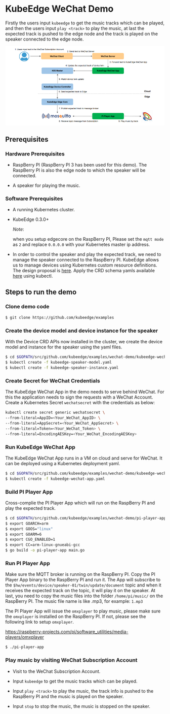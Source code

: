 # KubeEdge WeChat Demo

Firstly the users input `kubeedge` to get the music tracks which can be played,
and then the users input `play <track>` to play the music,
at last the expected track is pushed to the edge node
and the track is played on the speaker connected to the edge node.

<img src="workflow.png">

## Prerequisites

### Hardware Prerequisites

* RaspBerry PI (RaspBerry PI 3 has been used for this demo).
  The RaspBerry PI is also the edge node to which the speaker will be connected.

* A speaker for playing the music.

### Software Prerequisites

* A running Kubernetes cluster.

* KubeEdge 0.3.0+

  *Note*:

  when you setup edgecore on the RaspBerry PI,
  Please set the `mqtt mode` as `2` and replace `0.0.0.0` with your Kubernetes master ip address.

* In order to control the speaker and play the expected track, we need to manage the speaker connected to the RaspBerry PI.
  KubeEdge allows us to manage devices using Kubernetes custom resource definitions.
  The design proposal is [here](https://github.com/kubeedge/kubeedge/blob/master/docs/proposals/device-crd.md).
  Apply the CRD schema yamls available [here](https://github.com/kubeedge/kubeedge/tree/master/build/crds/devices) using kubectl.

## Steps to run the demo

### Clone demo code

```sh
$ git clone https://github.com/kubeedge/examples
```

### Create the device model and device instance for the speaker

With the Device CRD APIs now installed in the cluster,
we create the device model and instance for the speaker using the yaml files.

```sh
$ cd $GOPATH/src/github.com/kubeedge/examples/wechat-demo/kubeedge-wechat-app/deployments/
$ kubectl create -f kubeedge-speaker-model.yaml
$ kubectl create -f kubeedge-speaker-instance.yaml
```

### Create Secret for WeChat Credentials

The KubeEdge WeChat App in the demo needs to serve behind WeChat.
For this the application needs to sign the requests with a WeChat Account.
Create a Kubernetes Secret `wechatsecret` with the credentials as below:

```sh
kubectl create secret generic wechatsecret \
--from-literal=AppID=<Your_WeChat_AppID> \
--from-literal=AppSecret=<Your_WeChat_AppSecret> \
--from-literal=Token=<Your_WeChat_Token> \
--from-literal=EncodingAESKey=<Your_WeChat_EncodingAESKey>
```

### Run KubeEdge WeChat App

The KubeEdge WeChat App runs in a VM on cloud and serve for WeChat.
It can be deployed using a Kubernetes deployment yaml.

```sh
$ cd $GOPATH/src/github.com/kubeedge/examples/wechat-demo/kubeedge-wechat-app/deployments/
$ kubectl create -f kubeedge-wechat-app.yaml
```

### Build PI Player App

Cross-complie the PI Player App which will run on the RaspBerry PI and play the expected track.

```sh
$ cd $GOPATH/src/github.com/kubeedge/examples/wechat-demo/pi-player-app/
$ export GOARCH=arm
$ export GOOS="linux"
$ export GOARM=6
$ export CGO_ENABLED=1
$ export CC=arm-linux-gnueabi-gcc
$ go build -o pi-player-app main.go
```

### Run PI Player App

Make sure the MQTT broker is running on the RaspBerry PI.
Copy the PI Player App binary to the RaspBerry PI and run it.
The App will subscribe to the `$hw/events/device/speaker-01/twin/update/document` topic
and when it receives the expected track on the topic, it will play it on the speaker.
At last, you need to copy the music files into the folder `/home/pi/music/` on the RaspBerry PI.
The music file name is like <track>.mp3, for example: `1.mp3`

The PI Player App will issue the `omxplayer` to play music,
please make sure the `omxplayer` is installed on the RaspBerry PI.
If not, please see the following link to setup `omxplayer`.

https://raspberry-projects.com/pi/software_utilities/media-players/omxplayer

```sh
$ ./pi-player-app
```

### Play music by visiting WeChat Subscription Account

* Visit to the WeChat Subscription Account.

* Input `kubeedge` to get the music tracks which can be played.

* Input `play <track>` to play the music,
  the track info is pushed to the RaspBerry PI
  and the music is played on the speaker.

* Input `stop` to stop the music, the music is stopped on the speaker.
